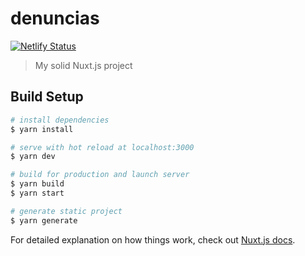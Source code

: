 # denuncias
[![Netlify Status](https://api.netlify.com/api/v1/badges/1a1bbf18-a2c6-48cf-be1a-0b9cc48987f6/deploy-status)](https://app.netlify.com/sites/eager-allen-c07066/deploys)

> My solid Nuxt.js project

## Build Setup

``` bash
# install dependencies
$ yarn install

# serve with hot reload at localhost:3000
$ yarn dev

# build for production and launch server
$ yarn build
$ yarn start

# generate static project
$ yarn generate
```

For detailed explanation on how things work, check out [Nuxt.js docs](https://nuxtjs.org).
